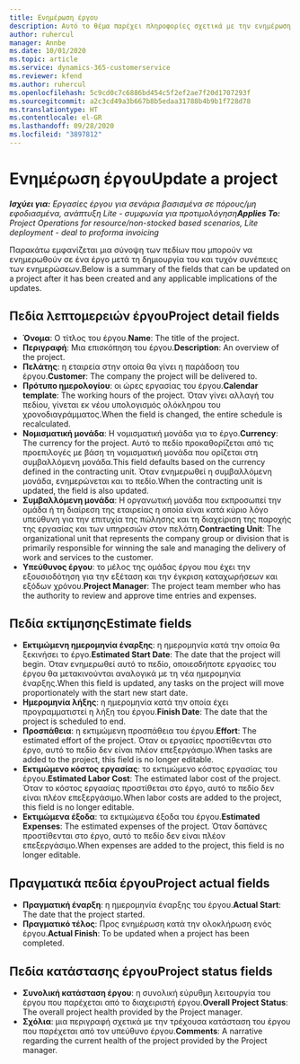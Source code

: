 ```yaml
---
title: Ενημέρωση έργου
description: Αυτό το θέμα παρέχει πληροφορίες σχετικά με την ενημέρωση έργων Project Operations.
author: ruhercul
manager: Annbe
ms.date: 10/01/2020
ms.topic: article
ms.service: dynamics-365-customerservice
ms.reviewer: kfend
ms.author: ruhercul
ms.openlocfilehash: 5c9cd0c7c6886bd454c5f2ef2ae7f20d1707293f
ms.sourcegitcommit: a2c3cd49a3b667b8b5edaa31788b4b9b1f728d78
ms.translationtype: HT
ms.contentlocale: el-GR
ms.lasthandoff: 09/28/2020
ms.locfileid: "3897812"
---
```

# <a name="update-a-project"></a><span data-ttu-id="1f0af-103">Ενημέρωση έργου</span><span class="sxs-lookup"><span data-stu-id="1f0af-103">Update a project</span></span>

<span data-ttu-id="1f0af-104">_**Ισχύει για:** Εργασίες έργου για σενάρια βασισμένα σε πόρους/μη εφοδιασμένα, ανάπτυξη Lite - συμφωνία για προτιμολόγηση_</span><span class="sxs-lookup"><span data-stu-id="1f0af-104">_**Applies To:** Project Operations for resource/non-stocked based scenarios, Lite deployment - deal to proforma invoicing_</span></span>

<span data-ttu-id="1f0af-105">Παρακάτω εμφανίζεται μια σύνοψη των πεδίων που μπορούν να ενημερωθούν σε ένα έργο μετά τη δημιουργία του και τυχόν συνέπειες των ενημερώσεων.</span><span class="sxs-lookup"><span data-stu-id="1f0af-105">Below is a summary of the fields that can be updated on a project after it has been created and any applicable implications of the updates.</span></span>

## <a name="project-detail-fields"></a><span data-ttu-id="1f0af-106">Πεδία λεπτομερειών έργου</span><span class="sxs-lookup"><span data-stu-id="1f0af-106">Project detail fields</span></span>

- <span data-ttu-id="1f0af-107">**Όνομα**: Ο τίτλος του έργου.</span><span class="sxs-lookup"><span data-stu-id="1f0af-107">**Name**: The title of the project.</span></span>
- <span data-ttu-id="1f0af-108">**Περιγραφή**: Μια επισκόπηση του έργου.</span><span class="sxs-lookup"><span data-stu-id="1f0af-108">**Description**: An overview of the project.</span></span>
- <span data-ttu-id="1f0af-109">**Πελάτης**: η εταιρεία στην οποία θα γίνει η παράδοση του έργου.</span><span class="sxs-lookup"><span data-stu-id="1f0af-109">**Customer**: The company the project will be delivered to.</span></span>
- <span data-ttu-id="1f0af-110">**Πρότυπο ημερολογίου**: οι ώρες εργασίας του έργου.</span><span class="sxs-lookup"><span data-stu-id="1f0af-110">**Calendar template**: The working hours of the project.</span></span> <span data-ttu-id="1f0af-111">Όταν γίνει αλλαγή του πεδίου, γίνεται εκ νέου υπολογισμός ολόκληρου του χρονοδιαγράμματος.</span><span class="sxs-lookup"><span data-stu-id="1f0af-111">When the field is changed, the entire schedule is recalculated.</span></span>
- <span data-ttu-id="1f0af-112">**Νομισματική μονάδα**: Η νομισματική μονάδα για το έργο.</span><span class="sxs-lookup"><span data-stu-id="1f0af-112">**Currency**: The currency for the project.</span></span> <span data-ttu-id="1f0af-113">Αυτό το πεδίο προκαθορίζεται από τις προεπιλογές με βάση τη νομισματική μονάδα που ορίζεται στη συμβαλλόμενη μονάδα.</span><span class="sxs-lookup"><span data-stu-id="1f0af-113">This field defaults based on the currency defined in the contracting unit.</span></span> <span data-ttu-id="1f0af-114">Όταν ενημερωθεί η συμβαλλόμενη μονάδα, ενημερώνεται και το πεδίο.</span><span class="sxs-lookup"><span data-stu-id="1f0af-114">When the contracting unit is updated, the field is also updated.</span></span>
- <span data-ttu-id="1f0af-115">**Συμβαλλόμενη μονάδα**: Η οργανωτική μονάδα που εκπροσωπεί την ομάδα ή τη διαίρεση της εταιρείας η οποία είναι κατά κύριο λόγο υπεύθυνη για την επιτυχία της πώλησης και τη διαχείριση της παροχής της εργασίας και των υπηρεσιών στον πελάτη.</span><span class="sxs-lookup"><span data-stu-id="1f0af-115">**Contracting Unit**: The organizational unit that represents the company group or division that is primarily responsible for winning the sale and managing the delivery of work and services to the customer.</span></span> 
- <span data-ttu-id="1f0af-116">**Υπεύθυνος έργου**: το μέλος της ομάδας έργου που έχει την εξουσιοδότηση για την εξέταση και την έγκριση καταχωρήσεων και εξόδων χρόνου.</span><span class="sxs-lookup"><span data-stu-id="1f0af-116">**Project Manager**: The project team member who has the authority to review and approve time entries and expenses.</span></span>

## <a name="estimate-fields"></a><span data-ttu-id="1f0af-117">Πεδία εκτίμησης</span><span class="sxs-lookup"><span data-stu-id="1f0af-117">Estimate fields</span></span>

- <span data-ttu-id="1f0af-118">**Εκτιμώμενη ημερομηνία έναρξης**: η ημερομηνία κατά την οποία θα ξεκινήσει το έργο.</span><span class="sxs-lookup"><span data-stu-id="1f0af-118">**Estimated Start Date**: The date that the project will begin.</span></span> <span data-ttu-id="1f0af-119">Όταν ενημερωθεί αυτό το πεδίο, οποιεσδήποτε εργασίες του έργου θα μετακινούνται αναλογικά με τη νέα ημερομηνία έναρξης.</span><span class="sxs-lookup"><span data-stu-id="1f0af-119">When this field is updated, any tasks on the project will move proportionately with the start new start date.</span></span>
- <span data-ttu-id="1f0af-120">**Ημερομηνία λήξης**: η ημερομηνία κατά την οποία έχει προγραμματιστεί η λήξη του έργου.</span><span class="sxs-lookup"><span data-stu-id="1f0af-120">**Finish Date**: The date that the project is scheduled to end.</span></span>
- <span data-ttu-id="1f0af-121">**Προσπάθεια**: η εκτιμώμενη προσπάθεια του έργου.</span><span class="sxs-lookup"><span data-stu-id="1f0af-121">**Effort**: The estimated effort of the project.</span></span> <span data-ttu-id="1f0af-122">Όταν οι εργασίες προστίθενται στο έργο, αυτό το πεδίο δεν είναι πλέον επεξεργάσιμο.</span><span class="sxs-lookup"><span data-stu-id="1f0af-122">When tasks are added to the project, this field is no longer editable.</span></span>
- <span data-ttu-id="1f0af-123">**Εκτιμώμενο κόστος εργασίας**: το εκτιμώμενο κόστος εργασίας του έργου.</span><span class="sxs-lookup"><span data-stu-id="1f0af-123">**Estimated Labor Cost**: The estimated labor cost of the project.</span></span> <span data-ttu-id="1f0af-124">Όταν το κόστος εργασίας προστίθεται στο έργο, αυτό το πεδίο δεν είναι πλέον επεξεργάσιμο.</span><span class="sxs-lookup"><span data-stu-id="1f0af-124">When labor costs are added to the project, this field is no longer editable.</span></span>
- <span data-ttu-id="1f0af-125">**Εκτιμώμενα έξοδα**: τα εκτιμώμενα έξοδα του έργου.</span><span class="sxs-lookup"><span data-stu-id="1f0af-125">**Estimated Expenses**: The estimated expenses of the project.</span></span> <span data-ttu-id="1f0af-126">Όταν δαπάνες προστίθενται στο έργο, αυτό το πεδίο δεν είναι πλέον επεξεργάσιμο.</span><span class="sxs-lookup"><span data-stu-id="1f0af-126">When expenses are added to the project, this field is no longer editable.</span></span>

## <a name="project-actual-fields"></a><span data-ttu-id="1f0af-127">Πραγματικά πεδία έργου</span><span class="sxs-lookup"><span data-stu-id="1f0af-127">Project actual fields</span></span>
- <span data-ttu-id="1f0af-128">**Πραγματική έναρξη**: η ημερομηνία έναρξης του έργου.</span><span class="sxs-lookup"><span data-stu-id="1f0af-128">**Actual Start**: The date that the project started.</span></span>
- <span data-ttu-id="1f0af-129">**Πραγματικό τέλος**: Προς ενημέρωση κατά την ολοκλήρωση ενός έργου.</span><span class="sxs-lookup"><span data-stu-id="1f0af-129">**Actual Finish**: To be updated when a project has been completed.</span></span>

## <a name="project-status-fields"></a><span data-ttu-id="1f0af-130">Πεδία κατάστασης έργου</span><span class="sxs-lookup"><span data-stu-id="1f0af-130">Project status fields</span></span>

- <span data-ttu-id="1f0af-131">**Συνολική κατάσταση έργου**: η συνολική εύρυθμη λειτουργία του έργου που παρέχεται από το διαχειριστή έργου.</span><span class="sxs-lookup"><span data-stu-id="1f0af-131">**Overall Project Status**: The overall project health provided by the Project manager.</span></span>
- <span data-ttu-id="1f0af-132">**Σχόλια**: μια περιγραφή σχετικά με την τρέχουσα κατάσταση του έργου που παρέχεται από τον υπεύθυνο έργου.</span><span class="sxs-lookup"><span data-stu-id="1f0af-132">**Comments**: A narrative regarding the current health of the project provided by the Project manager.</span></span>

